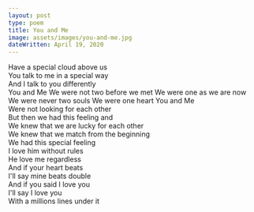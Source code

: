 ```yaml
---
layout: post
type: poem
title: You and Me
image: assets/images/you-and-me.jpg
dateWritten: April 19, 2020
---
```


Have a special cloud above us  
You talk to me in a special way  
And I talk to you differently  
You and Me 
We were not two before we met 
We were one as we are now   
We were never two souls
We were one heart 
You and Me  
Were not looking for each other  
But then we had this feeling and  
We knew that we are lucky for each other  
We knew that we match from the beginning  
We had this special feeling  
I love him without rules  
He love me regardless  
And if your heart beats  
I'll say mine beats double  
And if you said I love you  
I'll say I love you  
With a millions lines under it  
  